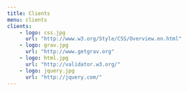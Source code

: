 ```yaml
---
title: Clients
menu: clients
clients:
    - logo: css.jpg
      url: "http://www.w3.org/Style/CSS/Overview.en.html"
    - logo: grav.jpg
      url: "http://www.getgrav.org"  
    - logo: html.jpg
      url: "http://validator.w3.org/"  
    - logo: jquery.jpg
      url: "http://jquery.com/"    
---
```

